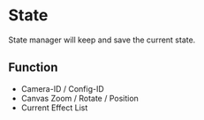 # State

State manager will keep and save the current state.

## Function

 - Camera-ID / Config-ID
 - Canvas Zoom / Rotate / Position
 - Current Effect List
